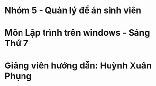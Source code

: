 # Nhóm 5 - Quản lý đề án sinh viên
# Môn Lập trình trên windows - Sáng Thứ 7
# Giảng viên hướng dẫn: Huỳnh Xuân Phụng

